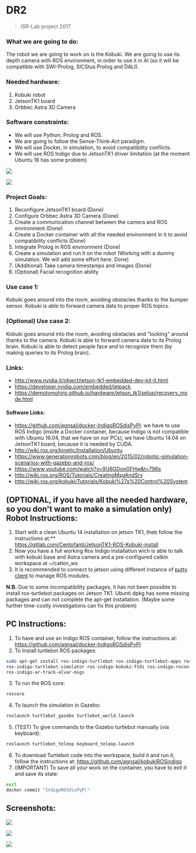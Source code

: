# DR2
> ISR-Lab project 2017

### What we are going to do:
The robot we are going to work on is the Kobuki.
We are going to use its depth camera with ROS environment, in order to use it in AI (so it will be compatible with SWI-Prolog, SICStus Prolog and DALI).

### Needed hardware:
1. Kobuki robot
2. JetsonTK1 board
3. Orbbec Astra 3D Camera

### Software constraints:
- We will use Python, Prolog and ROS.
- We are going to follow the Sense-Think-Act paradigm.
- We will use Docker, in simulation, to avoid compatibility conflicts.
- We will use ROS Indigo due to JetsonTK1 driver limitation (at the moment Ubuntu 16 has some problem)


![](header.png)

![](nodeDiagram.png)


### Project Goals:
1. Reconfigure JetsonTK1 board (Done)
2. Configure Orbbec Astra 3D Camera (Done)
3. Create a communication channel between the camera and ROS environment (Done)
4. Create a Docker container with all the needed environment in it to avoid compatibility conflicts (Done)
5. Integrate Prolog in ROS environment (Done)
6. Create a simulation and run it on the robot (Working with a dummy simulation. We will add some effort here. Done)
7. (Additional) Take camera timestamps and images (Done)
8. (Optional) Facial recognition ability

### Use case 1:
Kobuki goes around into the room, avoiding obstacles thanks to the bumper sensor.
Kobuki is able to forward camera data to proper ROS topics.

### (Optional) Use case 2:
Kobuki goes around into the room, avoiding obstacles and "looking" around thanks to the camera.
Kobuki is able to forward camera data to its Prolog brain.
Kobuki is able to detect people face and to recognize them (by making queries to its Prolog brain).

### Links:
-  http://www.nvidia.it/object/jetson-tk1-embedded-dev-kit-it.html
-  https://developer.nvidia.com/embedded/jetpack
-  https://demotomohiro.github.io/hardware/jetson_tk1/setup/recovery_mode.html
#### Software Links:
-  https://github.com/agnsal/docker-IndigoROSdisPyPl: we have to use ROS Indigo (inside a Docker container, because Indigo is not compatible with Ubuntu 16.04, that we have on our PCs); we have Ubuntu 14.04 on JetsonTK1 board, because it is needed by CUDA.
-  http://wiki.ros.org/kinetic/Installation/Ubuntu
-  https://www.generationrobots.com/blog/en/2015/02/robotic-simulation-scenarios-with-gazebo-and-ros/
-  https://www.youtube.com/watch?v=9U6GDonGFHw&t=796s
-  http://wiki.ros.org/ROS/Tutorials/CreatingMsgAndSrv
-  http://wiki.ros.org/kobuki/Tutorials/Kobuki%27s%20Control%20System

## (OPTIONAL, if you have all the needed hardware, so you don't want to make a simulation only) Robot Instructions:
1. Start with a clean Ubuntu 14 installation on jetson TK1, theb follow the instructions at:** \
  https://gitlab.com/Centofanti/JetsonTK1-ROS-Kobuki-install
2. Now you have a full working Ros Indigo installation wich is able to talk with kobuki base and Astra camera and a pre-configured catkin workspace at ~/catkin_ws
3. It is recommended to connect to jetson using different instance of [putty client](http://www.putty.org/) to manage ROS modules.

**N.B.** Due to some incompatibility packages, it has not been possible to install ros-turtlebot packages on Jetson TK1. Ubunti dpkg has some missing packages and can not complete the apt-get installation. (Maybe some further time-costly investigations can fix this problem)

## PC Instructions:
1. To have and use an Indigo ROS container, follow the instructions at: https://github.com/agnsal/docker-IndigoROSdisPyPl
2. To Install turtlebot ROS packages:
```sh
sudo apt-get install ros-indigo-turtlebot ros-indigo-turtlebot-apps ros-indigo-turtlebot-interactions 
ros-indigo-turtlebot-simulator ros-indigo-kobuki-ftdi ros-indigo-rocon-remocon ros-indigo-rocon-qt-library 
ros-indigo-ar-track-alvar-msgs
```
3. To run the ROS core:
```sh
roscore
```
4. To launch the simulation in Gazebo:
```sh
roslaunch turtlebot_gazebo turtlebot_world.launch
```
5. (TEST) To give commands to the Gazebo turtlebot manually (via keyboard):
```sh
roslaunch turtlebot_teleop keyboard_teleop.launch
```
6. To download Turtlebot code into the workspace, build it and run it, follow the instructions at: https://github.com/agnsal/kobukiROSindigo
7. (IMPORTANT) To save all your work on the container, you have to exit it and save its state:
```sh
exit
docker commit "IndigoROSdisPyPl"
```  


## Screenshots:

![](screen1.png)

![](screen2.png)

![](screen3.png)
